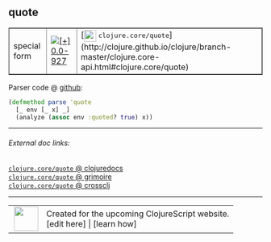 ## quote



 <table border="1">
<tr>
<td>special form</td>
<td><a href="https://github.com/cljsinfo/cljs-api-docs/tree/0.0-927"><img valign="middle" alt="[+] 0.0-927" title="Added in 0.0-927" src="https://img.shields.io/badge/+-0.0--927-lightgrey.svg"></a> </td>
<td>
[<img height="24px" valign="middle" src="http://i.imgur.com/1GjPKvB.png"> <samp>clojure.core/quote</samp>](http://clojure.github.io/clojure/branch-master/clojure.core-api.html#clojure.core/quote)
</td>
</tr>
</table>









Parser code @ [github](https://github.com/clojure/clojurescript/blob/r2134/src/clj/cljs/analyzer.clj#L880-L882):

```clj
(defmethod parse 'quote
  [_ env [_ x] _]
  (analyze (assoc env :quoted? true) x))
```

<!--
Repo - tag - source tree - lines:

 <pre>
clojurescript @ r2134
└── src
    └── clj
        └── cljs
            └── <ins>[analyzer.clj:880-882](https://github.com/clojure/clojurescript/blob/r2134/src/clj/cljs/analyzer.clj#L880-L882)</ins>
</pre>

-->

---



###### External doc links:

[`clojure.core/quote` @ clojuredocs](http://clojuredocs.org/clojure.core/quote)<br>
[`clojure.core/quote` @ grimoire](http://conj.io/store/v1/org.clojure/clojure/1.7.0-beta3/clj/clojure.core/quote/)<br>
[`clojure.core/quote` @ crossclj](http://crossclj.info/fun/clojure.core/quote.html)<br>

---

 <table>
<tr><td>
<img valign="middle" align="right" width="48px" src="http://i.imgur.com/Hi20huC.png">
</td><td>
Created for the upcoming ClojureScript website.<br>
[edit here] | [learn how]
</td></tr></table>

[edit here]:https://github.com/cljsinfo/cljs-api-docs/blob/master/cljsdoc/special_quote.cljsdoc
[learn how]:https://github.com/cljsinfo/cljs-api-docs/wiki/cljsdoc-files

<!--

This information was too distracting to show to readers, but I'll leave it
commented here since it is helpful to:

- pretty-print the data used to generate this document
- and show how to retrieve that data



The API data for this symbol:

```clj
{:ns "special",
 :name "quote",
 :type "special form",
 :source {:code "(defmethod parse 'quote\n  [_ env [_ x] _]\n  (analyze (assoc env :quoted? true) x))",
          :title "Parser code",
          :repo "clojurescript",
          :tag "r2134",
          :filename "src/clj/cljs/analyzer.clj",
          :lines [880 882]},
 :full-name "special/quote",
 :full-name-encode "special_quote",
 :clj-symbol "clojure.core/quote",
 :history [["+" "0.0-927"]]}

```

Retrieve the API data for this symbol:

```clj
;; from Clojure REPL
(require '[clojure.edn :as edn])
(-> (slurp "https://raw.githubusercontent.com/cljsinfo/cljs-api-docs/catalog/cljs-api.edn")
    (edn/read-string)
    (get-in [:symbols "special/quote"]))
```

-->
